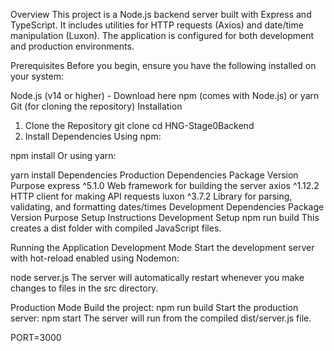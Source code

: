 

Overview
This project is a Node.js backend server built with Express and TypeScript. It includes utilities for HTTP requests (Axios) and date/time manipulation (Luxon). The application is configured for both development and production environments.

Prerequisites
Before you begin, ensure you have the following installed on your system:

Node.js (v14 or higher) - Download here
npm (comes with Node.js) or yarn
Git (for cloning the repository)
Installation
1. Clone the Repository
git clone <repository-url>
cd HNG-Stage0Backend
2. Install Dependencies
Using npm:

npm install
Or using yarn:

yarn install
Dependencies
Production Dependencies
Package	Version	Purpose
express	^5.1.0	Web framework for building the server
axios	^1.12.2	HTTP client for making API requests
luxon	^3.7.2	Library for parsing, validating, and formatting dates/times
Development Dependencies
Package	Version	Purpose
Setup Instructions
Development Setup
npm run build
This creates a dist folder with compiled JavaScript files.

Running the Application
Development Mode
Start the development server with hot-reload enabled using Nodemon:

node server.js
The server will automatically restart whenever you make changes to files in the src directory.

Production Mode
Build the project:
npm run build
Start the production server:
npm start
The server will run from the compiled dist/server.js file.



PORT=3000

